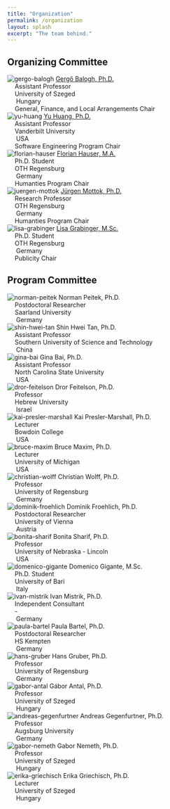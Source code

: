```yaml
---
title: "Organization"
permalink: /organization
layout: splash
excerpt: "The team behind."
---
```


## Organizing Committee

<p class="align-center">
<div class="three-column">
    <img class="align-center selfy" alt="gergo-balogh" src="assets/images/gergo_balogh.jpg"/>
    <a class="name" href="https://www.inf.u-szeged.hu/~geryxyz">Gergő Balogh, Ph.D.</a><br/>
    <span class="emph"><img src="assets/images/icon_person.svg" style="vertical-align: middle;" width="13" height="13"> Assistant Professor<br/> 
		       <img src="assets/images/icon_location.svg" style="vertical-align: middle;" width="13" height="13"> University of Szeged<br/>
		       <img src="https://flagcdn.com/16x12/hu.png" style="vertical-align: middle;" width="16" height="12"> Hungary<br/>
		       <img src="assets/images/icon_chair.svg" style="vertical-align: middle;" width="13" height="13"> General, Finance, and Local Arrangements Chair</span>
</div>
<div class="three-column">
    <img class="align-center selfy" alt="yu-huang" src="assets/images/yu_huang.png"/>
    <a class="name" href="https://yuhuang-lab.github.io/">Yu Huang, Ph.D.</a><br/>
    <span class="emph"><img src="assets/images/icon_person.svg" style="vertical-align: middle;" width="13" height="13"> Assistant Professor<br/> 
		       <img src="assets/images/icon_location.svg" style="vertical-align: middle;" width="13" height="13"> Vanderbilt University<br/>
		       <img src="https://flagcdn.com/16x12/us.png" style="vertical-align: middle;" width="16" height="12"> USA<br/>
		       <img src="assets/images/icon_chair.svg" style="vertical-align: middle;" width="13" height="13"> Software Engineering Program Chair</span>
</div>
<div class="three-column">
    <img class="align-center selfy" alt="florian-hauser" src="assets/images/florian_hauser.png"/>
    <a class="name" href="https://www.las3.de/eyetracking-labor/">Florian Hauser, M.A.</a><br/>
    <span class="emph"><img src="assets/images/icon_person.svg" style="vertical-align: middle;" width="13" height="13"> Ph.D. Student<br/> 
		       <img src="assets/images/icon_location.svg" style="vertical-align: middle;" width="13" height="13"> OTH Regensburg<br/>
		       <img src="https://flagcdn.com/16x12/de.png" style="vertical-align: middle;" width="16" height="12"> Germany<br/>
		       <img src="assets/images/icon_chair.svg" style="vertical-align: middle;" width="13" height="13"> Humanties Program Chair</span>
</div>
<div class="three-column">
    <img class="align-center selfy" alt="juergen-mottok" src="assets/images/juergen_mottok.jpg"/>
    <a class="name" href="https://www.las3.de/eyetracking-labor/">Jürgen Mottok, Ph.D.</a><br/>
    <span class="emph"><img src="assets/images/icon_person.svg" style="vertical-align: middle;" width="13" height="13"> Research Professor<br/> 
		       <img src="assets/images/icon_location.svg" style="vertical-align: middle;" width="13" height="13"> OTH Regensburg<br/>
		       <img src="https://flagcdn.com/16x12/de.png" style="vertical-align: middle;" width="16" height="12"> Germany<br/>
		       <img src="assets/images/icon_chair.svg" style="vertical-align: middle;" width="13" height="13"> Humanties Program Chair</span>
</div>
<div class="three-column">
    <img class="align-center selfy" alt="lisa-grabinger" src="assets/images/lisa_grabinger.jpg"/>
    <a class="name" href="https://www.las3.de/eyetracking-labor/">Lisa Grabinger, M.Sc.</a><br/>
    <span class="emph"><img src="assets/images/icon_person.svg" style="vertical-align: middle;" width="13" height="13"> Ph.D. Student<br/> 
		       <img src="assets/images/icon_location.svg" style="vertical-align: middle;" width="13" height="13"> OTH Regensburg<br/>
		       <img src="https://flagcdn.com/16x12/de.png" style="vertical-align: middle;" width="16" height="12"> Germany<br/>
		       <img src="assets/images/icon_chair.svg" style="vertical-align: middle;" width="13" height="13"> Publicity Chair</span>
</div>
</p>

## Program Committee

<p class="align-center">
<div class="three-column">
    <img class="align-center selfy" alt="norman-peitek" src="assets/images/norman_peitek.jpeg"/>
    <a class="emph">Norman Peitek, Ph.D.</a><br/>
    <span class="emph"><img src="assets/images/icon_person.svg" style="vertical-align: middle;" width="13" height="13"> Postdoctoral Researcher<br/> 
		       <img src="assets/images/icon_location.svg" style="vertical-align: middle;" width="13" height="13"> Saarland University<br/>
		       <img src="https://flagcdn.com/16x12/de.png" style="vertical-align: middle;" width="16" height="12"> Germany<br/>
</div>
<div class="three-column">
    <img class="align-center selfy" alt="shin-hwei-tan" src="assets/images/shin_hwei_tan.jpg"/>
    <a class="emph">Shin Hwei Tan, Ph.D.</a><br/>
    <span class="emph"><img src="assets/images/icon_person.svg" style="vertical-align: middle;" width="13" height="13"> Assistant Professor<br/> 
		       <img src="assets/images/icon_location.svg" style="vertical-align: middle;" width="13" height="13"> Southern University of Science and Technology<br/>
		       <img src="https://flagcdn.com/16x12/cn.png" style="vertical-align: middle;" width="16" height="12"> China<br/>
</div>
<div class="three-column">
    <img class="align-center selfy" alt="gina-bai" src="assets/images/gina_bai.jpg"/>
    <a class="emph">Gina Bai, Ph.D.</a><br/>
    <span class="emph"><img src="assets/images/icon_person.svg" style="vertical-align: middle;" width="13" height="13"> Assistant Professor<br/> 
		       <img src="assets/images/icon_location.svg" style="vertical-align: middle;" width="13" height="13"> North Carolina State University<br/>
		       <img src="https://flagcdn.com/16x12/us.png" style="vertical-align: middle;" width="16" height="12"> USA<br/>
</div>
<div class="three-column">
    <img class="align-center selfy" alt="dror-feitelson" src="assets/images/dror_feitelson.jpg"/>
    <a class="emph">Dror Feitelson, Ph.D.</a><br/>
    <span class="emph"><img src="assets/images/icon_person.svg" style="vertical-align: middle;" width="13" height="13"> Professor<br/> 
		       <img src="assets/images/icon_location.svg" style="vertical-align: middle;" width="13" height="13"> Hebrew University<br/>
		       <img src="https://flagcdn.com/16x12/il.png" style="vertical-align: middle;" width="16" height="12"> Israel<br/>
</div>
<div class="three-column">
    <img class="align-center selfy" alt="kai-presler-marshall" src="assets/images/kai_presler_marshall.jpg"/>
    <a class="emph">Kai Presler-Marshall, Ph.D.</a><br/>
    <span class="emph"><img src="assets/images/icon_person.svg" style="vertical-align: middle;" width="13" height="13"> Lecturer<br/> 
		       <img src="assets/images/icon_location.svg" style="vertical-align: middle;" width="13" height="13"> Bowdoin College<br/>
		       <img src="https://flagcdn.com/16x12/zs.png" style="vertical-align: middle;" width="16" height="12"> USA<br/>
</div>
<div class="three-column">
    <img class="align-center selfy" alt="bruce-maxim" src="assets/images/bruce_maxim.jpg"/>
    <a class="emph">Bruce Maxim, Ph.D.</a><br/>
    <span class="emph"><img src="assets/images/icon_person.svg" style="vertical-align: middle;" width="13" height="13"> Lecturer<br/> 
		       <img src="assets/images/icon_location.svg" style="vertical-align: middle;" width="13" height="13"> University of Michigan<br/>
		       <img src="https://flagcdn.com/16x12/us.png" style="vertical-align: middle;" width="16" height="12"> USA<br/>
</div>
<div class="three-column">
    <img class="align-center selfy" alt="christian-wolff" src="assets/images/christian_wolff.jpeg"/>
    <a class="emph">Christian Wolff, Ph.D.</a><br/>
    <span class="emph"><img src="assets/images/icon_person.svg" style="vertical-align: middle;" width="13" height="13"> Professor<br/> 
		       <img src="assets/images/icon_location.svg" style="vertical-align: middle;" width="13" height="13"> University of Regensburg<br/>
		       <img src="https://flagcdn.com/16x12/de.png" style="vertical-align: middle;" width="16" height="12"> Germany<br/>
</div>
<div class="three-column">
    <img class="align-center selfy" alt="dominik-froehlich" src="assets/images/dominik_froehlich.jpeg"/>
    <a class="emph">Dominik Froehlich, Ph.D.</a><br/>
    <span class="emph"><img src="assets/images/icon_person.svg" style="vertical-align: middle;" width="13" height="13"> Postdoctoral Researcher<br/> 
		       <img src="assets/images/icon_location.svg" style="vertical-align: middle;" width="13" height="13"> University of Vienna<br/>
		       <img src="https://flagcdn.com/16x12/at.png" style="vertical-align: middle;" width="16" height="12"> Austria<br/>
</div>
<div class="three-column">
    <img class="align-center selfy" alt="bonita-sharif" src="assets/images/bonita_sharif.jpeg"/>
    <a class="emph">Bonita Sharif, Ph.D.</a><br/>
    <span class="emph"><img src="assets/images/icon_person.svg" style="vertical-align: middle;" width="13" height="13"> Professor<br/> 
		       <img src="assets/images/icon_location.svg" style="vertical-align: middle;" width="13" height="13"> University of Nebraska - Lincoln<br/>
		       <img src="https://flagcdn.com/16x12/us.png" style="vertical-align: middle;" width="16" height="12"> USA<br/>
</div>
</div>
<div class="three-column">
    <img class="align-center selfy" alt="domenico-gigante" src="assets/images/dror_feitelson.jpg"/>
    <a class="emph">Domenico Gigante, M.Sc.</a><br/>
    <span class="emph"><img src="assets/images/icon_person.svg" style="vertical-align: middle;" width="13" height="13"> Ph.D. Student<br/> 
		       <img src="assets/images/icon_location.svg" style="vertical-align: middle;" width="13" height="13"> University of Bari<br/>
		       <img src="https://flagcdn.com/16x12/it.png" style="vertical-align: middle;" width="16" height="12"> Italy<br/>
</div>
<div class="three-column">
    <img class="align-center selfy" alt="ivan-mistrik" src="assets/images/dror_feitelson.jpg"/>
    <a class="emph">Ivan Mistrik, Ph.D.</a><br/>
    <span class="emph"><img src="assets/images/icon_person.svg" style="vertical-align: middle;" width="13" height="13"> Independent Consultant<br/> 
		       <img src="assets/images/icon_location.svg" style="vertical-align: middle;" width="13" height="13"> -<br/>
		       <img src="https://flagcdn.com/16x12/de.png" style="vertical-align: middle;" width="16" height="12"> Germany<br/>
</div>
<div class="three-column">
    <img class="align-center selfy" alt="paula-bartel" src="assets/images/dror_feitelson.jpg"/>
    <a class="emph">Paula Bartel, Ph.D.</a><br/>
    <span class="emph"><img src="assets/images/icon_person.svg" style="vertical-align: middle;" width="13" height="13"> Postdoctoral Researcher<br/> 
		       <img src="assets/images/icon_location.svg" style="vertical-align: middle;" width="13" height="13"> HS Kempten<br/>
		       <img src="https://flagcdn.com/16x12/de.png" style="vertical-align: middle;" width="16" height="12"> Germany<br/>
</div>
<div class="three-column">
    <img class="align-center selfy" alt="hans-gruber" src="assets/images/hans_gruber.jpg"/>
    <a class="emph">Hans Gruber, Ph.D.</a><br/>
    <span class="emph"><img src="assets/images/icon_person.svg" style="vertical-align: middle;" width="13" height="13"> Professor<br/> 
		       <img src="assets/images/icon_location.svg" style="vertical-align: middle;" width="13" height="13"> University of Regensburg<br/>
		       <img src="https://flagcdn.com/16x12/de.png" style="vertical-align: middle;" width="16" height="12"> Germany<br/>
</div>
<div class="three-column">
    <img class="align-center selfy" alt="gabor-antal" src="assets/images/gabor_antal.jpeg"/>
    <a class="emph">Gábor Antal, Ph.D.</a><br/>
    <span class="emph"><img src="assets/images/icon_person.svg" style="vertical-align: middle;" width="13" height="13"> Professor<br/> 
		       <img src="assets/images/icon_location.svg" style="vertical-align: middle;" width="13" height="13"> University of Szeged<br/>
		       <img src="https://flagcdn.com/16x12/hu.png" style="vertical-align: middle;" width="16" height="12"> Hungary<br/>
</div>
<div class="three-column">
    <img class="align-center selfy" alt="andreas-gegenfurtner" src="assets/images/andreas_gegenfurtner.jpg"/>
    <a class="emph">Andreas Gegenfurtner, Ph.D.</a><br/>
    <span class="emph"><img src="assets/images/icon_person.svg" style="vertical-align: middle;" width="13" height="13"> Professor<br/> 
		       <img src="assets/images/icon_location.svg" style="vertical-align: middle;" width="13" height="13"> Augsburg University<br/>
		       <img src="https://flagcdn.com/16x12/de.png" style="vertical-align: middle;" width="16" height="12"> Germany<br/>
</div>
<div class="three-column">
    <img class="align-center selfy" alt="gabor-nemeth" src="assets/images/gabor_nemeth.jpeg"/>
    <a class="emph">Gabor Nemeth, Ph.D.</a><br/>
    <span class="emph"><img src="assets/images/icon_person.svg" style="vertical-align: middle;" width="13" height="13"> Professor<br/> 
		       <img src="assets/images/icon_location.svg" style="vertical-align: middle;" width="13" height="13"> University of Szeged<br/>
		       <img src="https://flagcdn.com/16x12/hu.png" style="vertical-align: middle;" width="16" height="12"> Hungary<br/>
</div>
<div class="three-column">
    <img class="align-center selfy" alt="erika-griechisch" src="assets/images/erika_griechisch.jpeg"/>
    <a class="emph">Erika Griechisch, Ph.D.</a><br/>
    <span class="emph"><img src="assets/images/icon_person.svg" style="vertical-align: middle;" width="13" height="13"> Lecturer<br/> 
		       <img src="assets/images/icon_location.svg" style="vertical-align: middle;" width="13" height="13"> University of Szeged<br/>
		       <img src="https://flagcdn.com/16x12/hu.png" style="vertical-align: middle;" width="16" height="12"> Hungary<br/>
</div>
</p>
